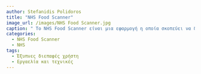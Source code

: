 ```yaml
---
author: Stefanidis Polidoros
title: "NHS Food Scanner"
image_url: /images/NHS Food Scanner.jpg
caption: " Το NHS Food Scanner είναι μια εφαρμογή η οποία σκοπεύει να διευκολύνει τον άνθρωπο στον υπολογισμό των μακροθρεπτικών των τροφών. Λειτουργεί με scanner και χρησιμοποιεί το barcode του προϊόντος. "
categories:
  - NHS Food Scanner
  - ΝΗS
tags:
  - Έξυπνες διεπαφές χρήστη
  - Εργαελία και τεχνικές
---
```

